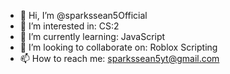 - 👋 Hi, I’m @sparkssean5Official
- 👀 I’m interested in: CS:2
- 🌱 I’m currently learning: JavaScript
- 💞️ I’m looking to collaborate on: Roblox Scripting
- 📫 How to reach me: sparkssean5yt@gmail.com
